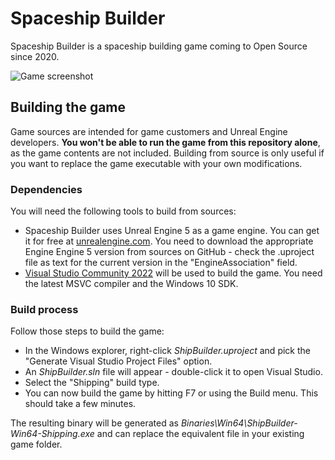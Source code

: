 # Spaceship Builder

Spaceship Builder is a spaceship building game coming to Open Source since 2020.




![Game screenshot](https://shipbuilder.com/gallery_data/2.jpg)

## Building the game

Game sources are intended for game customers and Unreal Engine developers. **You won't be able to run the game from this repository alone**, as the game contents are not included. Building from source is only useful if you want to replace the game executable with your own modifications.

### Dependencies
You will need the following tools to build from sources:

* Spaceship Builder uses Unreal Engine 5 as a game engine. You can get it for free at [unrealengine.com](http://unrealengine.com). You need to download the appropriate Engine Engine 5 version from sources on GitHub - check the .uproject file as text for the current version in the "EngineAssociation" field.
* [Visual Studio Community 2022](https://www.visualstudio.com/downloads) will be used to build the game. You need the latest MSVC compiler and the Windows 10 SDK.

### Build process
Follow those steps to build the game:

* In the Windows explorer, right-click *ShipBuilder.uproject* and pick the "Generate Visual Studio Project Files" option.
* An *ShipBuilder.sln* file will appear - double-click it to open Visual Studio.
* Select the "Shipping" build type.
* You can now build the game by hitting F7 or using the Build menu. This should take a few minutes.

The resulting binary will be generated as *Binaries\Win64\ShipBuilder-Win64-Shipping.exe* and can replace the equivalent file in your existing game folder.
